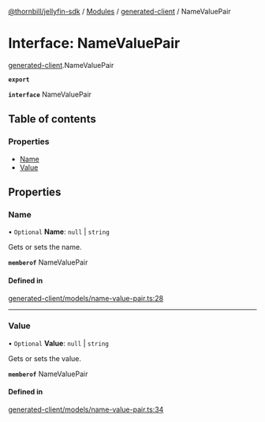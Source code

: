 [@thornbill/jellyfin-sdk](../README.md) / [Modules](../modules.md) / [generated-client](../modules/generated_client.md) / NameValuePair

# Interface: NameValuePair

[generated-client](../modules/generated_client.md).NameValuePair

**`export`**

**`interface`** NameValuePair

## Table of contents

### Properties

- [Name](generated_client.NameValuePair.md#name)
- [Value](generated_client.NameValuePair.md#value)

## Properties

### Name

• `Optional` **Name**: ``null`` \| `string`

Gets or sets the name.

**`memberof`** NameValuePair

#### Defined in

[generated-client/models/name-value-pair.ts:28](https://github.com/thornbill/jellyfin-sdk-typescript/blob/c68c853/src/generated-client/models/name-value-pair.ts#L28)

___

### Value

• `Optional` **Value**: ``null`` \| `string`

Gets or sets the value.

**`memberof`** NameValuePair

#### Defined in

[generated-client/models/name-value-pair.ts:34](https://github.com/thornbill/jellyfin-sdk-typescript/blob/c68c853/src/generated-client/models/name-value-pair.ts#L34)
